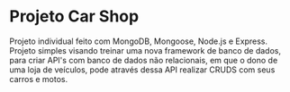 # Projeto Car Shop

Projeto individual feito com MongoDB, Mongoose, Node.js e Express. Projeto simples visando treinar uma nova framework de banco de dados, para criar API's com banco de dados não relacionais, em que o dono de uma loja de veículos, pode através dessa API realizar CRUDS com seus carros e motos.
